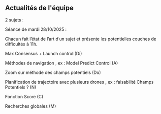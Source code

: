 ## Actualités de l'équipe

2 sujets :

Séance de mardi 28/10/2025 :

Chacun fait l’état de l’art d’un sujet et présente les potentielles couches de difficultés à 11h.

Max Consensus + Launch control (Di)

Méthodes de navigation , ex : Model Predict Control (A)

Zoom sur méthode des champs potentiels (Do)

Planification de trajectoire avec plusieurs drones ,  ex : faisabilité Champs Potentiels ? (N)

Fonction Score (C)

Recherches globales (M)
<!--stackedit_data:
eyJoaXN0b3J5IjpbODg2ODU3NzI2LDEyOTg5NDEwODksLTEzNT
IzNTQ1MF19
-->